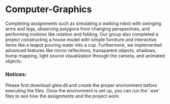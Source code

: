 # Computer-Graphics

Completing assignments such as simulating a walking robot with swinging arms and legs, observing polygons from changing perspectives, and performing motions like rotation and folding. Our group also completed a project constructing a house model with simple furniture and interactive items like a teapot pouring water into a cup. Furthermore, we implemented advanced features like mirror reflections, transparent objects, shadows, bump mapping, light source visualization through the camera, and animated objects.


### Notices:
Please first download glew.dll and create the proper environment before executing the files. Once the environment is set up, you can run the '.exe' files to see how the assignments and the project work.

